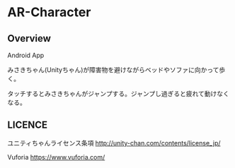 # AR-Character

## Overview
Android App

みさきちゃん(Unityちゃん)が障害物を避けながらベッドやソファに向かって歩く。

タッチするとみさきちゃんがジャンプする。ジャンプし過ぎると疲れて動けなくなる。

## LICENCE
ユニティちゃんライセンス条項 http://unity-chan.com/contents/license_jp/

Vuforia https://www.vuforia.com/
